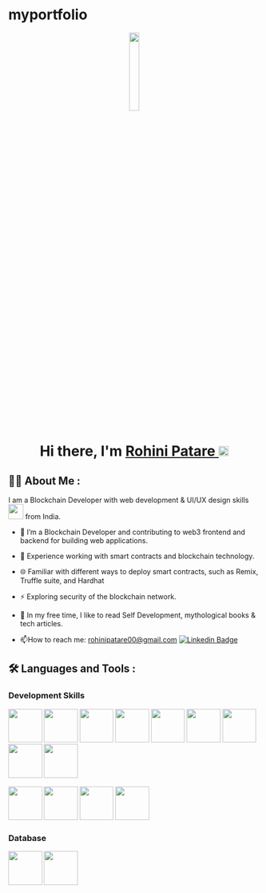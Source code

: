 # myportfolio

<div id="header" align="center">
  <img src="headgif.gif" width="20%"/>
  <h1>Hi there, I'm 
    <a href="www.linkedin.com/in/rohinipatare/">
    Rohini Patare
  </a> <img src="https://media.giphy.com/media/hvRJCLFzcasrR4ia7z/giphy.gif" width="20px"/></h1>
</div>

## :woman_technologist: About Me :
I am a Blockchain Developer with web development & UI/UX design skills <img src="https://media.giphy.com/media/WUlplcMpOCEmTGBtBW/giphy.gif" width="30"> from India.
- :telescope: I’m a Blockchain Developer and contributing to web3 frontend and backend for building web applications.

- :seedling: Experience working with smart contracts and blockchain technology.

- :globe_with_meridians: Familiar with different ways to deploy smart contracts, such as Remix, Truffle suite, and Hardhat
  
- :zap: Exploring security of the blockchain network.
  
- :dizzy: In my free time, I like to read Self Development, mythological books & tech articles.

- :mailbox:How to reach me: rohinipatare00@gmail.com  [![Linkedin Badge](https://img.shields.io/badge/-rohini-blue?style=flat&logo=Linkedin&logoColor=white)](https://www.linkedin.com/in/rohinipatare/)


##  :hammer_and_wrench: Languages and Tools :

### Development Skills
<p>
  <img src="solidity.png" width="67.5px" />
  <img src="ethereum.png" width="67.5px" />
  <img src="Hyperledger Fabric.png" width="67.5px" />
  <img src="cryptography.png" width="67.5px" />
  <img src="truffle.png" width="67.5px" />
  <img src="Hardhat.png" width="67.5px" />
  <img src="web3js.png" width="67.5px" />
  <img src="IPFS.png" width="67.5px" />
  <img src="defi.png" width="67.5px" />

</p>


<p>  
  <img src="git.png" width="67.5px" />
  <img src="linux.png" width="67.5px" />
  <img src="figma.png" width="67.5px" />
  <img src="vscode.png" width="67.5px" />
</p>

### Database
<p>
  <img src="mysql.png" width="67.5px" />
  <img src="mongodb.png" width="67.5px" />
</p>


